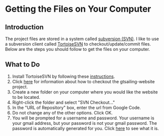 # Getting the Files on Your Computer #

## Introduction ##

The project files are stored in a system called [subversion (SVN)](http://en.wikipedia.org/wiki/Apache_Subversion). I like to use a subversion client called [TortoiseSVN](http://en.wikipedia.org/wiki/TortoiseSVN) to checkout/update/commit files. Below are the steps you should follow to get the files on your computer.

## What to Do ##

  1. Install TortoiseSVN by following these [instructions](http://sourceforge.net/apps/trac/sourceforge/wiki/TortoiseSVN%20instructions#InstallingTortoiseSVN).
  1. Click [here](https://code.google.com/p/gtsailing-website/source/checkout) for information about how to checkout the gtsailing-website project.
  1. Create a new folder on your computer where you would like the website to be located.
  1. Right-click the folder and select "SVN Checkout..."
  1. In the "URL of Repository" box, enter the url from Google Code.
  1. Do not change any of the other options. Click OK.
  1. You will be prompted for a username and password. Your username is your gmail address, but your password is not your gmail password. The password is automatically generated for you. Click [here](https://code.google.com/hosting/settings) to see what it is.